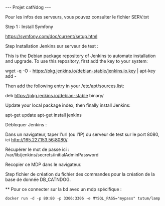 ﻿--- Projet catNdog ---

Pour les infos des serveurs, vous pouvez consulter le fichier SERV.txt


Step 1 : Install Symfony

https://symfony.com/doc/current/setup.html



Step Installation Jenkins sur serveur de test :

  This is the Debian package repository of Jenkins to automate installation and upgrade. To use this repository, first add the key    to your system:

  wget -q -O - https://pkg.jenkins.io/debian-stable/jenkins.io.key | apt-key add -

  
  Then add the following entry in your /etc/apt/sources.list:

  deb https://pkg.jenkins.io/debian-stable binary/

  
  Update your local package index, then finally install Jenkins:

  apt-get update
  apt-get install jenkins

  Débloquer Jenkins :
  
  Dans un navigateur, taper l'url (ou l'IP) du serveur de test sur le port 8080, ici http://165.227.153.56:8080/.
  
  Récupérer le mot de passe ici : /var/lib/jenkins/secrets/initialAdminPassword
  
  Recopier ce MDP dans le navigateur.
  
Step fichier de création du fichier des commandes pour la création de la base de donnée DB_CATNDOG.

** Pour ce connecter sur la bd avec un mdp spécifique : 

	docker run -d -p 80:80 -p 3306:3306 -e MYSQL_PASS="mypass" tutum/lamp
  
